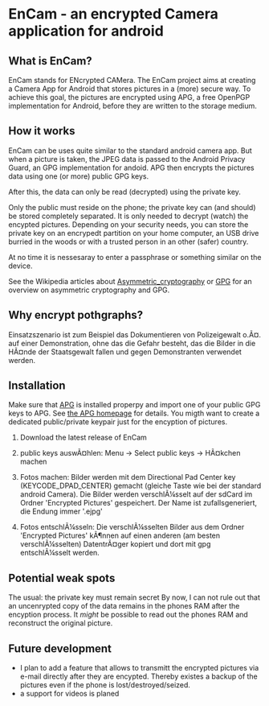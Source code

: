 # EnCam - an encrypted Camera application for android

## What is EnCam?

EnCam stands for ENcrypted CAMera. The EnCam project aims at creating a Camera App for Android 
that stores pictures in a (more) secure way. To achieve this goal, the pictures are encrypted 
using APG, a free OpenPGP implementation for Android, before they are written to the storage medium.

## How it works

EnCam can be uses quite similar to the standard android camera app. But when a picture is taken, 
the JPEG data is passed to the Android Privacy Guard, an GPG implementation for andoid. APG then encrypts 
the pictures data using one (or more) public GPG keys.

After this, the data can only be read (decrypted) using the private key.

Only the public must reside on the phone; the private key can (and should) be stored completely separated. 
It is only needed to decrypt (watch) the encypted pictures. Depending on your security needs, you can 
store the private key on an encrypedt partition on your home computer, an USB drive burried in the woods
or with a trusted person in an other (safer) country.

At no time it is nessesaray to enter a passphrase or something similar on the device.     

See the Wikipedia articles about [Asymmetric_cryptography](http://en.wikipedia.org/wiki/Asymmetric_cryptography) 
or [GPG](http://en.wikipedia.org/wiki/GNU_Privacy_Guard) for an overview on asymmetric cryptography and GPG.

## Why encrypt pothgraphs?

Einsatzszenario ist zum Beispiel das Dokumentieren von Polizeigewalt
o.Ã¤. auf einer Demonstration, ohne das die Gefahr besteht, das die
Bilder in die HÃ¤nde der Staatsgewalt fallen und gegen Demonstranten
verwendet werden.

## Installation

Make sure that [APG](http://code.google.com/p/android-privacy-guard/) is installed properpy and import one of 
your public GPG keys to APG. See [the APG homepage](http://thialfihar.org/projects/apg/) for details.
You migth want to create a dedicated public/private keypair just for the encyption of pictures.  

1. Download the latest release of EnCam


2. public keys auswÃ¤hlen:
Menu -> Select public keys -> HÃ¤kchen machen

3. Fotos machen:
Bilder werden mit dem Directional Pad Center key (KEYCODE_DPAD_CENTER)
gemacht (gleiche Taste wie bei der standard android Camera). Die Bilder
werden verschlÃ¼sselt auf der sdCard im Ordner 'Encrypted Pictures'
gespeichert. Der Name ist zufallsgeneriert, die Endung immer '.ejpg'

4. Fotos entschlÃ¼sseln:
Die verschlÃ¼sselten Bilder aus dem Ordner 'Encrypted Pictures' kÃ¶nnen
auf einen anderen (am besten verschlÃ¼sselten) DatentrÃ¤ger kopiert und
dort mit gpg entschlÃ¼sselt werden.


## Potential weak spots

The usual: the private key must remain secret
By now, I can not rule out that an uncenrypted copy of the data remains in 
the phones RAM after the encyption process. It *might* be possible to read
out the phones RAM and reconstruct the original picture.

## Future development

* I plan to add a feature that allows to transmitt the encrypted pictures via e-mail 
directly after they are encypted. Thereby existes a backup of the pictures even if the phone is lost/destroyed/seized.
* a support for videos is planed